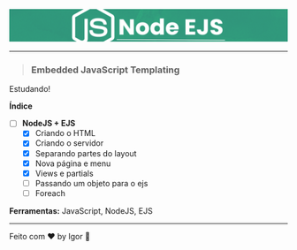 <div align="center">
  <a href="#">
    <img alt="Rocketseat" src=".github/logo.png"/>
  </a>
</div>

---

> ### **Embedded JavaScript Templating**

<div style="">
  <p>  
    Estudando!
  </p>
</div>

**Índice**

  - [ ] **NodeJS + EJS**
    - [X] Criando o HTML
    - [X] Criando o servidor
    - [X] Separando partes do layout
    - [X] Nova página e menu
    - [X] Views e partials
    - [ ] Passando um objeto para o ejs
    - [ ] Foreach

<div style="">
  <p>
    <strong>Ferramentas:</strong> JavaScript, NodeJS, EJS
  </p>
</div>

---

Feito com ❤ by Igor 🖖